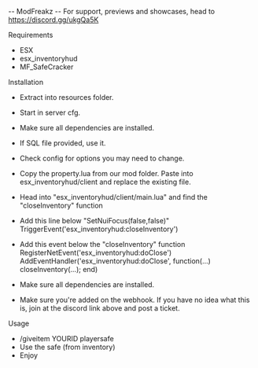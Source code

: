 -- ModFreakz
-- For support, previews and showcases, head to https://discord.gg/ukgQa5K

Requirements
- ESX
- esx_inventoryhud
- MF_SafeCracker

Installation

- Extract into resources folder.
- Start in server cfg.
- Make sure all dependencies are installed.
- If SQL file provided, use it.
- Check config for options you may need to change.
- Copy the property.lua from our mod folder. Paste into esx_inventoryhud/client and replace the existing file.
- Head into "esx_inventoryhud/client/main.lua" and find the "closeInventory" function

- Add this line below "SetNuiFocus(false,false)"
  TriggerEvent('esx_inventoryhud:closeInventory')
  
- Add this event below the "closeInventory" function
  RegisterNetEvent('esx_inventoryhud:doClose')
  AddEventHandler('esx_inventoryhud:doClose', function(...) closeInventory(...); end)

- Make sure all dependencies are installed.
- Make sure you're added on the webhook. If you have no idea what this is, join at the discord link above and post a ticket.

Usage
- /giveitem YOURID playersafe
- Use the safe (from inventory)
- Enjoy